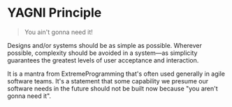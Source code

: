 # YAGNI Principle

> You ain't gonna need it!


Designs and/or systems should be as simple as possible. Wherever possible, complexity should be avoided in a system—as simplicity guarantees the greatest levels of user acceptance and interaction.

It is a mantra from ExtremeProgramming that's often used generally in agile software teams. It's a statement that some capability we presume our software needs in the future should not be built now because "you aren't gonna need it".